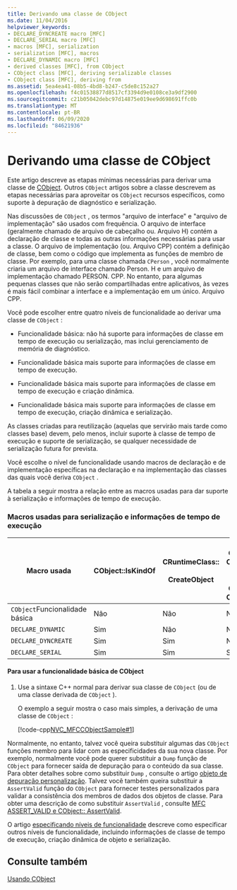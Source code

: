 ```yaml
---
title: Derivando uma classe de CObject
ms.date: 11/04/2016
helpviewer_keywords:
- DECLARE_DYNCREATE macro [MFC]
- DECLARE_SERIAL macro [MFC]
- macros [MFC], serialization
- serialization [MFC], macros
- DECLARE_DYNAMIC macro [MFC]
- derived classes [MFC], from CObject
- CObject class [MFC], deriving serializable classes
- CObject class [MFC], deriving from
ms.assetid: 5ea4ea41-08b5-4bd8-b247-c5de8c152a27
ms.openlocfilehash: f4c01538877d8517cf3394d9e0108ce3a9df2900
ms.sourcegitcommit: c21b05042debc97d14875e019ee9d698691ffc0b
ms.translationtype: MT
ms.contentlocale: pt-BR
ms.lasthandoff: 06/09/2020
ms.locfileid: "84621936"
---
```

# <a name="deriving-a-class-from-cobject"></a>Derivando uma classe de CObject

Este artigo descreve as etapas mínimas necessárias para derivar uma classe de [CObject](reference/cobject-class.md). Outros `CObject` artigos sobre a classe descrevem as etapas necessárias para aproveitar os `CObject` recursos específicos, como suporte à depuração de diagnóstico e serialização.

Nas discussões de `CObject` , os termos "arquivo de interface" e "arquivo de implementação" são usados com frequência. O arquivo de interface (geralmente chamado de arquivo de cabeçalho ou. Arquivo H) contém a declaração de classe e todas as outras informações necessárias para usar a classe. O arquivo de implementação (ou. Arquivo CPP) contém a definição de classe, bem como o código que implementa as funções de membro de classe. Por exemplo, para uma classe chamada `CPerson` , você normalmente criaria um arquivo de interface chamado Person. H e um arquivo de implementação chamado PERSON. CPP. No entanto, para algumas pequenas classes que não serão compartilhadas entre aplicativos, às vezes é mais fácil combinar a interface e a implementação em um único. Arquivo CPP.

Você pode escolher entre quatro níveis de funcionalidade ao derivar uma classe de `CObject` :

- Funcionalidade básica: não há suporte para informações de classe em tempo de execução ou serialização, mas inclui gerenciamento de memória de diagnóstico.

- Funcionalidade básica mais suporte para informações de classe em tempo de execução.

- Funcionalidade básica mais suporte para informações de classe em tempo de execução e criação dinâmica.

- Funcionalidade básica mais suporte para informações de classe em tempo de execução, criação dinâmica e serialização.

As classes criadas para reutilização (aquelas que servirão mais tarde como classes base) devem, pelo menos, incluir suporte à classe de tempo de execução e suporte de serialização, se qualquer necessidade de serialização futura for prevista.

Você escolhe o nível de funcionalidade usando macros de declaração e de implementação específicas na declaração e na implementação das classes das quais você deriva `CObject` .

A tabela a seguir mostra a relação entre as macros usadas para dar suporte à serialização e informações de tempo de execução.

### <a name="macros-used-for-serialization-and-run-time-information"></a>Macros usadas para serialização e informações de tempo de execução

|Macro usada|CObject::IsKindOf|CRuntimeClass::<br /><br /> CreateObject|Operador CArchive:: Operator>><br /><br /> Operador CArchive:: Operator<<|
|----------------|-----------------------|--------------------------------------|-------------------------------------------------------|
|`CObject`Funcionalidade básica|Não|Não|Não|
|`DECLARE_DYNAMIC`|Sim|Não|Não|
|`DECLARE_DYNCREATE`|Sim|Sim|Não|
|`DECLARE_SERIAL`|Sim|Sim|Sim|

#### <a name="to-use-basic-cobject-functionality"></a>Para usar a funcionalidade básica de CObject

1. Use a sintaxe C++ normal para derivar sua classe de `CObject` (ou de uma classe derivada de `CObject` ).

   O exemplo a seguir mostra o caso mais simples, a derivação de uma classe de `CObject` :

   [!code-cpp[NVC_MFCCObjectSample#1](codesnippet/cpp/deriving-a-class-from-cobject_1.h)]

Normalmente, no entanto, talvez você queira substituir algumas das `CObject` funções membro para lidar com as especificidades da sua nova classe. Por exemplo, normalmente você pode querer substituir a `Dump` função de `CObject` para fornecer saída de depuração para o conteúdo da sua classe. Para obter detalhes sobre como substituir `Dump` , consulte o artigo [objeto de depuração personalização](/previous-versions/visualstudio/visual-studio-2010/sc15kz85(v=vs.100)). Talvez você também queira substituir a `AssertValid` função do `CObject` para fornecer testes personalizados para validar a consistência dos membros de dados dos objetos de classe. Para obter uma descrição de como substituir `AssertValid` , consulte [MFC ASSERT_VALID e CObject:: AssertValid](reference/diagnostic-services.md#assert_valid).

O artigo [especificando níveis de funcionalidade](specifying-levels-of-functionality.md) descreve como especificar outros níveis de funcionalidade, incluindo informações de classe de tempo de execução, criação dinâmica de objeto e serialização.

## <a name="see-also"></a>Consulte também

[Usando CObject](using-cobject.md)
